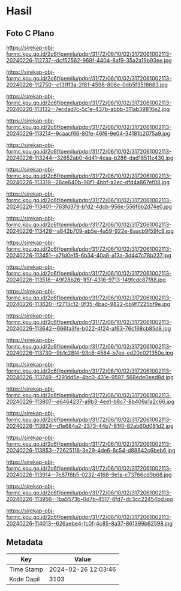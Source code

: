# Hasil

## Foto C Plano

https://sirekap-obj-formc.kpu.go.id/2c6f/pemilu/pdpr/31/72/06/10/02/3172061002113-20240226-112737--dcf52562-969f-4404-8af9-35a2a19b93ee.jpg

https://sirekap-obj-formc.kpu.go.id/2c6f/pemilu/pdpr/31/72/06/10/02/3172061002113-20240226-112750--c131ff3a-2f81-4598-806e-0db5f3518683.jpg

https://sirekap-obj-formc.kpu.go.id/2c6f/pemilu/pdpr/31/72/06/10/02/3172061002113-20240226-113132--7ecdad7c-5c1e-437b-abbb-311ab39816e2.jpg

https://sirekap-obj-formc.kpu.go.id/2c6f/pemilu/pdpr/31/72/06/10/02/3172061002113-20240226-113214--9caacf66-80fe-46f6-9e04-34181b2075a9.jpg

https://sirekap-obj-formc.kpu.go.id/2c6f/pemilu/pdpr/31/72/06/10/02/3172061002113-20240226-113244--32652ab0-4d41-4caa-b286-dad18511e430.jpg

https://sirekap-obj-formc.kpu.go.id/2c6f/pemilu/pdpr/31/72/06/10/02/3172061002113-20240226-113319--26ce640b-98f1-4bbf-a2ec-dfd4a867ef08.jpg

https://sirekap-obj-formc.kpu.go.id/2c6f/pemilu/pdpr/31/72/06/10/02/3172061002113-20240226-113401--763fd379-bfd2-4dcb-956e-556f6b2d74e0.jpg

https://sirekap-obj-formc.kpu.go.id/2c6f/pemilu/pdpr/31/72/06/10/02/3172061002113-20240226-113428--a842b709-ab5e-4a59-922e-8aacb9f59fc9.jpg

https://sirekap-obj-formc.kpu.go.id/2c6f/pemilu/pdpr/31/72/06/10/02/3172061002113-20240226-113451--a71d0e15-6b34-40a8-a13a-3d447c78b237.jpg

https://sirekap-obj-formc.kpu.go.id/2c6f/pemilu/pdpr/31/72/06/10/02/3172061002113-20240226-113518--49f28b26-1f5f-4316-9713-149fcdc87f88.jpg

https://sirekap-obj-formc.kpu.go.id/2c6f/pemilu/pdpr/31/72/06/10/02/3172061002113-20240226-113620--f2713c12-0f35-4bad-9822-bb9f7225bf9e.jpg

https://sirekap-obj-formc.kpu.go.id/2c6f/pemilu/pdpr/31/72/06/10/02/3172061002113-20240226-113642--666fa3fe-b022-4f24-af63-76c168cb85d8.jpg

https://sirekap-obj-formc.kpu.go.id/2c6f/pemilu/pdpr/31/72/06/10/02/3172061002113-20240226-113730--9b1c28f4-93c8-4584-b7ee-ed20c021350e.jpg

https://sirekap-obj-formc.kpu.go.id/2c6f/pemilu/pdpr/31/72/06/10/02/3172061002113-20240226-113749--f291dd5e-4bc0-431e-9597-568ede0eed8d.jpg

https://sirekap-obj-formc.kpu.go.id/2c6f/pemilu/pdpr/31/72/06/10/02/3172061002113-20240226-113807--e6464237-a9b3-4ee1-b8c7-8b409a1a2c66.jpg

https://sirekap-obj-formc.kpu.go.id/2c6f/pemilu/pdpr/31/72/06/10/02/3172061002113-20240226-113824--d1e684a2-2373-44b7-81f0-82ab60d081d2.jpg

https://sirekap-obj-formc.kpu.go.id/2c6f/pemilu/pdpr/31/72/06/10/02/3172061002113-20240226-113853--72625118-3e29-4de6-8c54-d88842c6beb6.jpg

https://sirekap-obj-formc.kpu.go.id/2c6f/pemilu/pdpr/31/72/06/10/02/3172061002113-20240226-113914--7e87f8b5-0232-4168-9e1a-c73766cd9b68.jpg

https://sirekap-obj-formc.kpu.go.id/2c6f/pemilu/pdpr/31/72/06/10/02/3172061002113-20240226-113956--1ba5573b-0d7b-4517-8fd7-dc3cc22454bd.jpg

https://sirekap-obj-formc.kpu.go.id/2c6f/pemilu/pdpr/31/72/06/10/02/3172061002113-20240226-114013--626aebe4-fc0f-4c85-8a37-861399b62598.jpg


## Metadata

| Key        | Value               |
| ---------- | ------------------- |
| Time Stamp | 2024-02-26 12:03:46 |
| Kode Dapil | 3103                |



